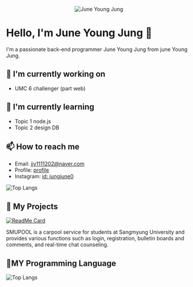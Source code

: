<p align="center">
  <img src="https://media.giphy.com/media/your-gif-id/giphy.gif" alt="June Young Jung" />
</p>

# Hello, I'm June Young Jung 👋

I'm a passionate back-end programmer June Young Jung from june Young Jung. 

## 🔭 I'm currently working on

- UMC 6 challenger (part web)

## 🌱 I'm currently learning

- Topic 1 node.js
- Topic 2 design DB

## 📫 How to reach me

- Email: [jjy1111202@naver.com](mailto:jjy1111202@naver.com)
- Profile: [profile](https://www.notion.so/4cccd69bbc824e08b3693aa209b4b206)
- Instagram: [id: jungjune0](https://www.instagram.com/)

![Top Langs](https://github-readme-stats.vercel.app/api/top-langs/?username=your-github-username&layout=compact&theme=radical)


## 🚀 My Projects

[![ReadMe Card](https://github-readme-stats.vercel.app/api/pin/?username=SMU-UMC-MINI-PROJECT&repo=SMU_UMC_MINI_PROJECT&theme=radical)](https://github.com/SMU-UMC-MINI-PROJECT/SMU_UMC_MINI_PROJECT)

SMUPOOL is a carpool service for students at Sangmyung University and provides various functions such as login, registration, bulletin boards and comments, and real-time chat counseling.

## 🌟MY Programming Language

![Top Langs](https://github-readme-stats.vercel.app/api/top-langs/?username=anuraghazra&layout=compact)


